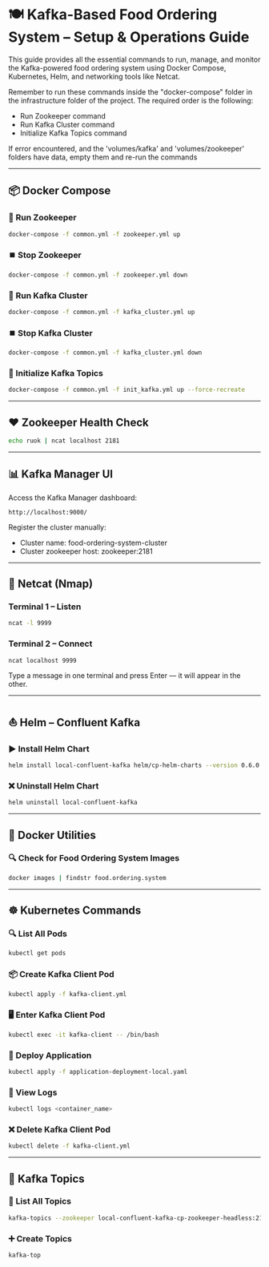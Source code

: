 # 🍽️ Kafka-Based Food Ordering System – Setup & Operations Guide

This guide provides all the essential commands to run, manage, and monitor the Kafka-powered food ordering system using Docker Compose, Kubernetes, Helm, and networking tools like Netcat.

Remember to run these commands inside the "docker-compose" folder in the infrastructure folder of the project.
The required order is the following:
- Run Zookeeper command
- Run Kafka Cluster command
- Initialize Kafka Topics command

If error encountered, and the 'volumes/kafka' and 'volumes/zookeeper' folders have data, empty them and re-run the commands

---

## 📦 Docker Compose

### 🐘 Run Zookeeper
```bash
docker-compose -f common.yml -f zookeeper.yml up
```

### ⏹️ Stop Zookeeper
```bash
docker-compose -f common.yml -f zookeeper.yml down
```

### 🧱 Run Kafka Cluster
```bash
docker-compose -f common.yml -f kafka_cluster.yml up
```

### ⏹️ Stop Kafka Cluster
```bash
docker-compose -f common.yml -f kafka_cluster.yml down
```

### 🔁 Initialize Kafka Topics
```bash
docker-compose -f common.yml -f init_kafka.yml up --force-recreate
```

---

## ❤️ Zookeeper Health Check
```bash
echo ruok | ncat localhost 2181
```

---

## 📊 Kafka Manager UI
Access the Kafka Manager dashboard:

```
http://localhost:9000/
```
Register the cluster manually:
- Cluster name: food-ordering-system-cluster
- Cluster zookeeper host: zookeeper:2181
---

## 🔁 Netcat (Nmap)

### Terminal 1 – Listen
```bash
ncat -l 9999
```

### Terminal 2 – Connect
```bash
ncat localhost 9999
```

Type a message in one terminal and press Enter — it will appear in the other.

---

## ⛵ Helm – Confluent Kafka

### ▶️ Install Helm Chart
```bash
helm install local-confluent-kafka helm/cp-helm-charts --version 0.6.0
```

### ❌ Uninstall Helm Chart
```bash
helm uninstall local-confluent-kafka
```

---

## 🐳 Docker Utilities

### 🔍 Check for Food Ordering System Images
```bash
docker images | findstr food.ordering.system
```

---

## ☸️ Kubernetes Commands

### 🔍 List All Pods
```bash
kubectl get pods
```

### 📦 Create Kafka Client Pod
```bash
kubectl apply -f kafka-client.yml
```

### 🖥️ Enter Kafka Client Pod
```bash
kubectl exec -it kafka-client -- /bin/bash
```

### 🚀 Deploy Application
```bash
kubectl apply -f application-deployment-local.yaml
```

### 📄 View Logs
```bash
kubectl logs <container_name>
```

### ❌ Delete Kafka Client Pod
```bash
kubectl delete -f kafka-client.yml
```

---

## 🧵 Kafka Topics

### 📜 List All Topics
```bash
kafka-topics --zookeeper local-confluent-kafka-cp-zookeeper-headless:2181 --list
```

### ➕ Create Topics
```bash
kafka-top